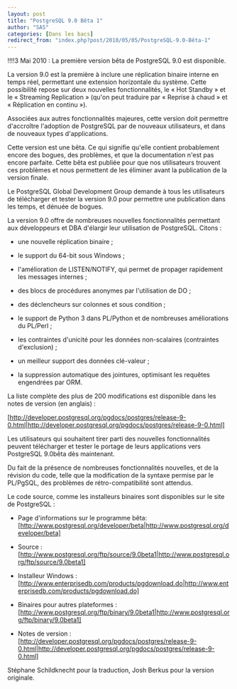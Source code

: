 ```yaml
---
layout: post
title: "PostgreSQL 9.0 Bêta 1"
author: "SAS"
categories: [Dans les bacs]
redirect_from: "index.php?post/2010/05/05/PostgreSQL-9.0-Bêta-1"
---
```





<!--more-->


!!!!3 Mai 2010 :  La première version bêta de PostgreSQL 9.0 est disponible.



La version 9.0 est la première à inclure une réplication binaire interne en temps réel, permettant une extension horizontale du système. Cette possibilité repose sur deux nouvelles fonctionnalités, le « Hot Standby » et le « Streaming Replication » (qu'on peut traduire par « Reprise à chaud » et « Réplication en continu »).



Associées aux autres fonctionnalités majeures, cette version doit permettre d'accroître l'adoption de PostgreSQL par de nouveaux utilisateurs, et dans de nouveaux types d'applications.



Cette version est une bêta. Ce qui signifie qu'elle contient probablement encore des bogues, des problèmes, et que la documentation n'est pas encore parfaite. Cette bêta est publiée pour que nos utilisateurs trouvent ces problèmes et nous permettent de les éliminer avant la publication de la version finale.



Le PostgreSQL Global Development Group demande à tous les utilisateurs de télécharger et tester la version 9.0 pour permettre une publication dans les temps, et dénuée de bogues.



La version 9.0 offre de nombreuses nouvelles fonctionnalités permettant aux développeurs et DBA d'élargir leur utilisation de PostgreSQL. Citons :



*  une nouvelle réplication binaire ;

* le support du 64-bit sous Windows ;

* l'amélioration de LISTEN/NOTIFY, qui permet de propager rapidement les messages internes ;

* des blocs de procédures anonymes par l'utilisation de DO ;

* des déclencheurs sur colonnes et sous condition ;

* le support de Python 3 dans PL/Python et de nombreuses améliorations du PL/Perl ;

* les contraintes d'unicité pour les données non-scalaires (contraintes d'exclusion) ;

* un meilleur support des données clé-valeur ;

* la suppression automatique des jointures, optimisant les requêtes engendrées par ORM.



La liste complète des plus de 200 modifications est disponible dans les notes de version (en anglais) :

[http://developer.postgresql.org/pgdocs/postgres/release-9-0.html|http://developer.postgresql.org/pgdocs/postgres/release-9-0.html]



Les utilisateurs qui souhaitent tirer parti des nouvelles fonctionnalités peuvent télécharger et tester le portage de leurs applications vers PostgreSQL 9.0bêta dès maintenant.



Du fait de la présence de nombreuses fonctionnalités nouvelles, et de la révision du code, telle que la modification de la syntaxe permise par le PL/PgSQL, des problèmes de rétro-compatibilité sont attendus.



Le code source, comme les installeurs binaires sont disponibles sur le site de PostgreSQL :



* Page d'informations sur le programme bêta: [http://www.postgresql.org/developer/beta|http://www.postgresql.org/developer/beta]

* Source : [http://www.postgresql.org/ftp/source/9.0beta1|http://www.postgresql.org/ftp/source/9.0beta1]

* Installeur Windows : [http://www.enterprisedb.com/products/pgdownload.do|http://www.enterprisedb.com/products/pgdownload.do] 

* Binaires pour autres plateformes : [http://www.postgresql.org/ftp/binary/9.0beta1|http://www.postgresql.org/ftp/binary/9.0beta1]

* Notes de version : [http://developer.postgresql.org/pgdocs/postgres/release-9-0.html|http://developer.postgresql.org/pgdocs/postgres/release-9-0.html]



Stéphane Schildknecht pour la traduction, Josh Berkus pour la version originale.